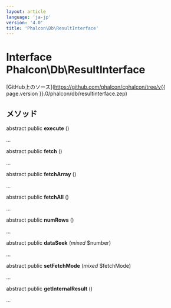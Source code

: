 ```yaml
---
layout: article
language: 'ja-jp'
version: '4.0'
title: 'Phalcon\Db\ResultInterface'
---
```

# Interface **Phalcon\Db\ResultInterface**

[GitHub上のソース](https://github.com/phalcon/cphalcon/tree/v{{ page.version }}.0/phalcon/db/resultinterface.zep)

## メソッド

abstract public **execute** ()

...

abstract public **fetch** ()

...

abstract public **fetchArray** ()

...

abstract public **fetchAll** ()

...

abstract public **numRows** ()

...

abstract public **dataSeek** (*mixed* $number)

...

abstract public **setFetchMode** (*mixed* $fetchMode)

...

abstract public **getInternalResult** ()

...